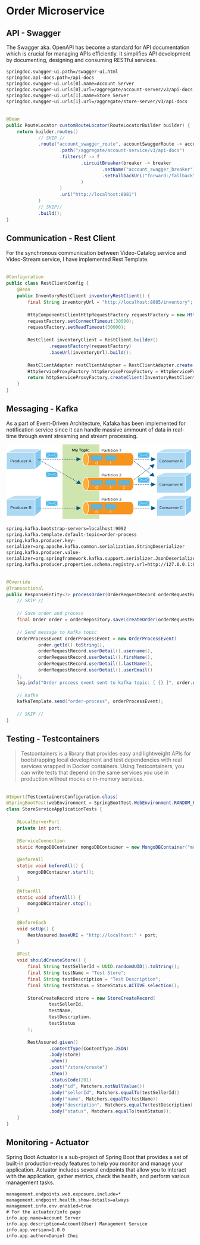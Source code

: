 # Order Microservice

## API - Swagger

The Swagger aka. OpenAPI has become a standard for API documentation which is crucial for managing APIs efficiently.
It simplifies API development by documenting, designing and consuming RESTful services.

```properties
springdoc.swagger-ui.path=/swagger-ui.html
springdoc.api-docs.path=/api-docs
springdoc.swagger-ui.urls[0].name=Account Server
springdoc.swagger-ui.urls[0].url=/aggregate/account-server/v3/api-docs
springdoc.swagger-ui.urls[1].name=Store Server
springdoc.swagger-ui.urls[1].url=/aggregate/store-server/v3/api-docs
```

```java

@Bean
public RouteLocator customRouteLocator(RouteLocatorBuilder builder) {
    return builder.routes()
            // SKIP //
            .route("account_swagger_route", accountSwaggerRoute -> accountSwaggerRoute
                    .path("/aggregate/account-service/v3/api-docs")
                    .filters(f -> f
                            .circuitBreaker(breaker -> breaker
                                    .setName("account_swagger_breaker")
                                    .setFallbackUri("forward:/fallback")
                            )
                    )
                    .uri("http://localhost:8081")
            )
            // SKIP//
            .build();
}
```

## Communication - Rest Client

For the synchronous communication between Video-Catalog service and Video-Stream service, I have implemented Rest
Template.

```java

@Configuration
public class RestClientConfig {
    @Bean
    public InventoryRestClient inventoryRestClient() {
        final String inventoryUrl = "http://localhost:8085/inventory";

        HttpComponentsClientHttpRequestFactory requestFactory = new HttpComponentsClientHttpRequestFactory();
        requestFactory.setConnectTimeout(30000);
        requestFactory.setReadTimeout(30000);

        RestClient inventoryClient = RestClient.builder()
                .requestFactory(requestFactory)
                .baseUrl(inventoryUrl).build();

        RestClientAdapter restClientAdapter = RestClientAdapter.create(inventoryClient);
        HttpServiceProxyFactory httpServiceProxyFactory = HttpServiceProxyFactory.builderFor(restClientAdapter).build();
        return httpServiceProxyFactory.createClient(InventoryRestClient.class);
    }
}
```

## Messaging - Kafka

As a part of Event-Driven Architecture, Kafaka has been implemented for notification service
since it can handle massive ammount of data in real-time through event streaming and stream processing.

<img src="./readme/image/kafka_diagram.png" width="500" height="200" />

```properties
spring.kafka.bootstrap-servers=localhost:9092
spring.kafka.template.default-topic=order-process
spring.kafka.producer.key-serializer=org.apache.kafka.common.serialization.StringDeserializer
spring.kafka.producer.value-serializer=org.springframework.kafka.support.serializer.JsonDeserializer
spring.kafka.producer.properties.schema.registry.url=http://127.0.0.1:8201
```

```java

@Override
@Transactional
public ResponseEntity<?> processOrder(OrderRequestRecord orderRequestRecord) {
    // SKIP //

    // Save order and process
    final Order order = orderRepository.save(createOrder(orderRequestRecord, totalPrice));

    // Send message to Kafka topic
    OrderProcessEvent orderProcessEvent = new OrderProcessEvent(
            order.getId().toString(),
            orderRequestRecord.userDetail().username(),
            orderRequestRecord.userDetail().firsName(),
            orderRequestRecord.userDetail().lastName(),
            orderRequestRecord.userDetail().userEmail()
    );
    log.info("Order process event sent to kafka topic: [ {} ]", order.getId());

    // Kafka
    kafkaTemplate.send("order-process", orderProcessEvent);

    // SKIP // 
}
```

## Testing - Testcontainers

> Testcontainers is a library that provides easy and lightweight APIs for bootstrapping local development
> and test dependencies with real services wrapped in Docker containers. Using Testcontainers,
> you can write tests that depend on the same services you use in production without mocks or
> in-memory services.

```java

@Import(TestcontainersConfiguration.class)
@SpringBootTest(webEnvironment = SpringBootTest.WebEnvironment.RANDOM_PORT)
class StoreServiceApplicationTests {

    @LocalServerPort
    private int port;

    @ServiceConnection
    static MongoDBContainer mongoDBContainer = new MongoDBContainer("mongo:latest");

    @BeforeAll
    static void beforeAll() {
        mongoDBContainer.start();
    }

    @AfterAll
    static void afterAll() {
        mongoDBContainer.stop();
    }

    @BeforeEach
    void setUp() {
        RestAssured.baseURI = "http://localhost:" + port;
    }

    @Test
    void shouldCreateStore() {
        final String testSellerId = UUID.randomUUID().toString();
        final String testName = "Test Store";
        final String testDescription = "Test Description";
        final String testStatus = StoreStatus.ACTIVE.selection();

        StoreCreateRecord store = new StoreCreateRecord(
                testSellerId,
                testName,
                testDescription,
                testStatus
        );

        RestAssured.given()
                .contentType(ContentType.JSON)
                .body(store)
                .when()
                .post("/store/create")
                .then()
                .statusCode(201)
                .body("id", Matchers.notNullValue())
                .body("sellerId", Matchers.equalTo(testSellerId))
                .body("name", Matchers.equalTo(testName))
                .body("description", Matchers.equalTo(testDescription))
                .body("status", Matchers.equalTo(testStatus));
    }
}
```

## Monitoring - Actuator

Spring Boot Actuator is a sub-project of Spring Boot that provides a set of built-in production-ready features to help
you monitor and manage your application.
Actuator includes several endpoints that allow you to interact with the application, gather metrics, check the health,
and perform various management tasks.

```properties
management.endpoints.web.exposure.include=*
management.endpoint.health.show-details=always
management.info.env.enabled=true
# For the actuator/info page
info.app.name=Account Server
info.app.description=Account(User) Management Service
info.app.version=1.0.0
info.app.author=Daniel Choi
```

